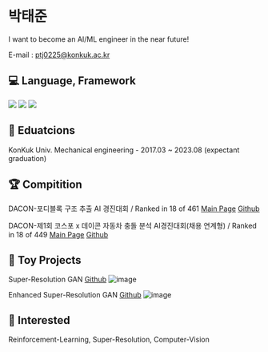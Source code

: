 # 박태준

I want to become an AI/ML engineer in the near future!

E-mail : ptj0225@konkuk.ac.kr

## 💻 Language, Framework

<img src="https://img.shields.io/badge/Python-3766AB?style=flat-square&logo=Python&logoColor=white"/></a>
<img src="https://img.shields.io/badge/Tensorflow 2.0 +-FF6F00?style=flat-square&logo=Tensorflow&logoColor=white"/></a>
<img src="https://img.shields.io/badge/PyTorch-EE4C2C?style=flat-square&logo=PyTorch&logoColor=white"/></a>

## 🏫 Eduatcions

KonKuk Univ. Mechanical engineering - 2017.03 ~ 2023.08 (expectant graduation)


## 🏆 Compitition

DACON-포디블록 구조 추출 AI 경진대회 / Ranked in 18 of 461
[Main Page](https://dacon.io/competitions/official/236046/overview/description)
[Github](https://github.com/ptj0225/DACON_4DBLOCK)

DACON-제1회 코스포 x 데이콘 자동차 충돌 분석 AI경진대회(채용 연계형) / Ranked in 18 of 449
[Main Page](https://dacon.io/competitions/official/236064/overview/description)
[Github](https://github.com/ptj0225/DACON-CAR_CRASH)

## 🚀 Toy Projects

Super-Resolution GAN
[Github](https://github.com/ptj0225/SRGAN)
![image](https://user-images.githubusercontent.com/79400787/228416702-7bef58f1-edf9-4690-a8c2-4db1fdbb9ba9.png)

Enhanced Super-Resolution GAN
[Github](https://github.com/ptj0225/ESRGAN)
![image](https://user-images.githubusercontent.com/79400787/228416828-c2d824d8-7766-4251-914b-51e9abc498da.png)

## 🧐 Interested

Reinforcement-Learning, Super-Resolution, Computer-Vision
